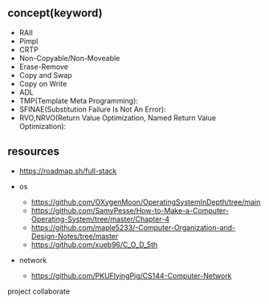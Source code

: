 ## concept(keyword)
* RAII
* Pimpl
* CRTP
* Non-Copyable/Non-Moveable
* Erase-Remove
* Copy and Swap
* Copy on Write
* ADL
* TMP(Template Meta Programming):
* SFINAE(Substitution Failure Is Not An Error):
* RVO,NRVO(Return Value Optimization, Named Return Value Optimization):





## resources
* https://roadmap.sh/full-stack
*  os
   * https://github.com/OXygenMoon/OperatingSystemInDepth/tree/main
   * https://github.com/SamyPesse/How-to-Make-a-Computer-Operating-System/tree/master/Chapter-4
   * https://github.com/maple5233/-Computer-Organization-and-Design-Notes/tree/master
   * https://github.com/xueb96/C_O_D_5th

* network
   * https://github.com/PKUFlyingPig/CS144-Computer-Network

project collaborate
